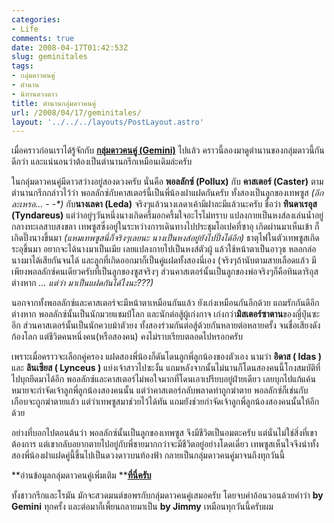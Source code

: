 ```yaml
---
categories:
- Life
comments: true
date: 2008-04-17T01:42:53Z
slug: geminitales
tags:
- กลุ่มดาวคนคู่
- ตำนาน
- นิทานดวงดาว
title: ตำนานกลุ่มดาวคนคู่
url: /2008/04/17/geminitales/
layout: '../../../layouts/PostLayout.astro'
---
```


เมื่อคราวก่อนเราได้รู้จักกับ **[กลุ่มดาวคนคู่ (Gemini)](https://armno.in.th/20080403/gemini-constellation/)** ไปแล้ว คราวนี้ลองมาดูตำนานของกลุ่มดาวนี้กันดีกว่า และแน่นอนว่าต้องเป็นตำนานกรีกเหมือนเดิมล่ะครับ



ในกลุ่มดาวคนคู่มีดาวสว่างอยู่สองดวงครับ นั่นคือ **พอลลักซ์ (Pollux)** กับ **คาสเตอร์ (Caster)** ตามตำนานกรีกกล่าวไว้ว่า พอลลักซ์กับคาสเตอร์นี้เป็นพี่น้องฝาแฝดกันครับ ทั้งสองเป็นลูกของเทพซูส _(อีกละเหรอ... - -*)_ กับ**นางเลดา (Leda)** จริงๆแล้วนางเลดาเค้ามีฝาละมีแล้วนะครับ ชื่อว่า **ทินดาเรอุส (Tyndareus)** แต่ว่าอยู่ๆวันหนึ่งนางเกิดครึ้มอกครึ้มใจอะไรไม่ทราบ แปลงกายเป็นหงส์ลงเล่นน้ำอยู่กลางทะเลสาบสงขลา เทพซูสซึ่งอยู่ในระหว่างการเดินทางไปประชุมโอเปคที่ซาอุ เกิดผ่านมาเห็นเข้า ก็เกิดปิ๊งนางขึ้นมา _(แหมเทพซูสนี่ก็จริงๆเลยนะ นางเป็นหงส์อยู่ยังไปปิ๊งได้อีก)_ ธาตุไฟในตัวเทพซูสเกิดระอุขึ้นมา อยากจะได้นางมาเป็นเมีย เลยแปลงกายไปเป็นหงส์ตัวผู้ แล้วใช้หน้าตาเป็นอาวุธ หลอกล่อนางมาได้เสียกันจนได้ และลูกที่เกิดออกมาก็เป็นคู่แฝดทั้งสองนี่เอง (จริงๆถ้านับตามสายเลือดแล้ว มีเพียงพอลลักซ์คนเดียวครับที่เป็นลูกของซูสจริงๆ ส่วนคาสเตอร์นั้นเป็นลูกของพ่อจริงๆก็คือทินดาริอุสต่างหาก _... แต่ว่า มาเป็นแฝดกันได้ไงนะ???)_



นอกจากทั้งพอลลักซ์และคาสเตอร์จะมีหน้าตาเหมือนกันแล้ว ยังเก่งเหมือนกันอีกด้วย แถมรักกันดีอีกต่างหาก พอลลักซ์นั้นเป็นนักมวยแชมป์โลก และนักต่อสู้ผู้เก่งกาจ เก่งกว่า**มิสเตอร์ซาตาน**ของญี่ปุ่นซะอีก ส่วนคาสเตอร์นั้นเป็นนักควบม้าตัวยง ทั้งสองร่วมกันต่อสู้ด้วยกันหลายต่อหลายครั้ง จนชื่อเสียงดังก้องโลก แต่ชีวิตคนหนึ่งคน(หรือสองคน) คงไม่ราบเรียบตลอดไปหรอกครับ



เพราะเมื่อคราวจะเลือกคู่ครอง แฝดสองพี่น้องก็ดันโดนลูกพี่ลูกน้องของตัวเอง นามว่า **อิดาส ( Idas )** และ **ลินเซียส ( Lynceus )** แย่งเจ้าสาวไปซะงั้น แถมหลังจากนั้นไม่นานก็โดนสองคนนี้โกงสมบัติที่ไปบุกยึดมาได้อีก พอลลักซ์และคาสเตอร์ไม่พอใจมากที่โดนเอาเปรียบอยู่ฝ่ายเดียว เลยบุกไปแก้แค้น หมายจะกำจัดเจ้าลูกพี่ลูกน้องสองคนนั้น แต่ว่าคาสเตอร์กลับพลาดท่าถูกฆ่าตาย พอลลักซ์ก็เช่นกับ เกือบจะถูกฆ่าตายแล้ว แต่ว่าเทพซูสมาช่วยไว้ได้ทัน แถมยังช่วยกำจัดเจ้าลูกพี่ลูกน้องสองคนนั้นให้อีกด้วย



อย่างที่บอกไปตอนต้นว่า พอลลักซ์นั้นเป็นลูกของเทพซูส จึงมีชีวิตเป็นอมตะครับ แต่นั่นไม่ใช่สิ่งที่เขาต้องการ แต่เขากลับอยากตายไปอยู่กับพี่ชายมากกว่าจะมีชีวิตอยู่อย่างโดดเดี่ยว เทพซูสเห็นใจจึงนำทั้งสองพี่น้องฝาแฝดคู่นี้ขึ้นไปเป็นดวงดาวบนท้องฟ้า กลายเป็นกลุ่มดาวคนคู่มาจนถึงทุกวันนี้



**อ่านข้อมูลกลุ่มดาวคนคู่เพิ่มเติม **[**ที่นี่ครับ**](http://my.dek-d.com/the_witch/story/viewlongc.php?id=207997&chapter=3)



ทั้งชาวกรีกและโรมัน มักจะสวดมนต์ขอพรกับกลุ่มดาวคนคู่เสมอครับ โดยจบคำอ้อนวอนด้วยคำว่า **by Gemini** ทุกครั้ง และต่อมาก็เพี้ยนกลายมาเป็น **by Jimmy** เหมือนทุกวันนี้ครับผม
